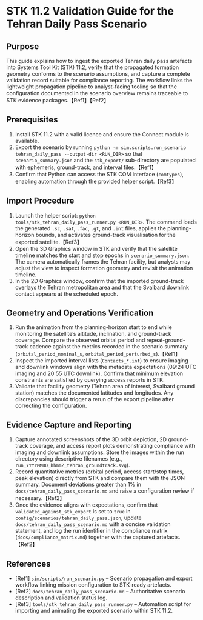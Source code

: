 # STK 11.2 Validation Guide for the Tehran Daily Pass Scenario

## Purpose
This guide explains how to ingest the exported Tehran daily pass artefacts into Systems Tool Kit (STK) 11.2, verify that the propagated formation geometry conforms to the scenario assumptions, and capture a complete validation record suitable for compliance reporting. The workflow links the lightweight propagation pipeline to analyst-facing tooling so that the configuration documented in the scenario overview remains traceable to STK evidence packages.【Ref1】【Ref2】

## Prerequisites
1. Install STK 11.2 with a valid licence and ensure the Connect module is available.
2. Export the scenario by running `python -m sim.scripts.run_scenario tehran_daily_pass --output-dir <RUN_DIR>` so that `scenario_summary.json` and the `stk_export/` sub-directory are populated with ephemeris, ground-track, and interval files.【Ref1】
3. Confirm that Python can access the STK COM interface (`comtypes`), enabling automation through the provided helper script.【Ref3】

## Import Procedure
1. Launch the helper script: `python tools/stk_tehran_daily_pass_runner.py <RUN_DIR>`. The command loads the generated `.sc`, `.sat`, `.fac`, `.gt`, and `.int` files, applies the planning-horizon bounds, and activates ground-track visualisation for the exported satellite.【Ref3】
2. Open the 3D Graphics window in STK and verify that the satellite timeline matches the start and stop epochs in `scenario_summary.json`. The camera automatically frames the Tehran facility, but analysts may adjust the view to inspect formation geometry and revisit the animation timeline.
3. In the 2D Graphics window, confirm that the imported ground-track overlays the Tehran metropolitan area and that the Svalbard downlink contact appears at the scheduled epoch.

## Geometry and Operations Verification
1. Run the animation from the planning-horizon start to end while monitoring the satellite’s altitude, inclination, and ground-track coverage. Compare the observed orbital period and repeat-ground-track cadence against the metrics recorded in the scenario summary (`orbital_period_nominal_s`, `orbital_period_perturbed_s`).【Ref1】
2. Inspect the imported interval lists (`Contacts_*.int`) to ensure imaging and downlink windows align with the metadata expectations (09:24 UTC imaging and 20:55 UTC downlink). Confirm that minimum elevation constraints are satisfied by querying access reports in STK.
3. Validate that facility geometry (Tehran area of interest, Svalbard ground station) matches the documented latitudes and longitudes. Any discrepancies should trigger a rerun of the export pipeline after correcting the configuration.

## Evidence Capture and Reporting
1. Capture annotated screenshots of the 3D orbit depiction, 2D ground-track coverage, and access report plots demonstrating compliance with imaging and downlink assumptions. Store the images within the run directory using descriptive filenames (e.g., `run_YYYYMMDD_hhmmZ_tehran_groundtrack.svg`).
2. Record quantitative metrics (orbital period, access start/stop times, peak elevation) directly from STK and compare them with the JSON summary. Document deviations greater than 1% in `docs/tehran_daily_pass_scenario.md` and raise a configuration review if necessary.【Ref2】
3. Once the evidence aligns with expectations, confirm that `validated_against_stk_export` is set to `true` in `config/scenarios/tehran_daily_pass.json`, update `docs/tehran_daily_pass_scenario.md` with a concise validation statement, and log the run identifier in the compliance matrix (`docs/compliance_matrix.md`) together with the captured artefacts.【Ref2】

## References
- [Ref1] `sim/scripts/run_scenario.py` – Scenario propagation and export workflow linking mission configuration to STK-ready artefacts.
- [Ref2] `docs/tehran_daily_pass_scenario.md` – Authoritative scenario description and validation status log.
- [Ref3] `tools/stk_tehran_daily_pass_runner.py` – Automation script for importing and animating the exported scenario within STK 11.2.
